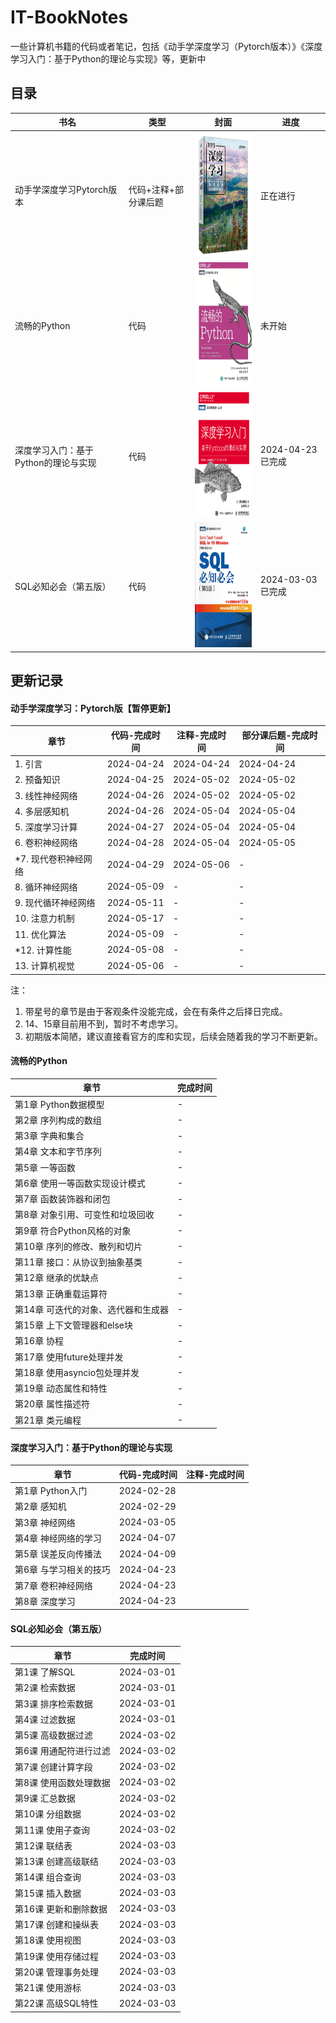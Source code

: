 # IT-BookNotes

一些计算机书籍的代码或者笔记，包括《动手学深度学习（Pytorch版本）》《深度学习入门：基于Python的理论与实现》等，更新中

## 目录

| 书名  |类型   | 封面                   | 进度                 |
| ----------|----- | --------- | --------- |
| 动手学深度学习Pytorch版本| 代码+注释+部分课后题|  <img width = '150' height ='200' src ="./assets/d2l.png"/>| 正在进行 |
| 流畅的Python | 代码 |  <img width = '150' height ='200' src ="./assets/fluent-python.jpg"/>| 未开始 |
| 深度学习入门：基于Python的理论与实现 | 代码 | <img width = '150' height ='200' src ="./assets/image-20240301085520701.png"/> | 2024-04-23 已完成 |
| SQL必知必会（第五版）  |  代码     | <img width = '150' height ='200' src ="./assets/image-20240301085448284.png"/> | 2024-03-03 已完成 |

## 更新记录

#### 动手学深度学习：Pytorch版【暂停更新】

| 章节  |  代码-完成时间  | 注释-完成时间 | 部分课后题-完成时间|
| ------ | ------- | ----- | ----- |
| 1. 引言   | 2024-04-24  | 2024-04-24 | 2024-04-24 |
| 2. 预备知识   | 2024-04-25  | 2024-05-02 | 2024-05-02 |
| 3. 线性神经网络   | 2024-04-26  | 2024-05-02 | 2024-05-02 |
| 4. 多层感知机   | 2024-04-26  | 2024-05-04 | 2024-05-04 |
| 5. 深度学习计算   | 2024-04-27  | 2024-05-04 | 2024-05-04 |
| 6. 卷积神经网络   | 2024-04-28  | 2024-05-04 | 2024-05-05 |
| *7. 现代卷积神经网络   |  2024-04-29  | 2024-05-06 | - |
| 8. 循环神经网络   | 2024-05-09 | - | - |
| 9. 现代循环神经网络   | 2024-05-11 | - | - |
| 10. 注意力机制   | 2024-05-17 | - | - |
| 11. 优化算法   | 2024-05-09 | - | - |
| *12. 计算性能   | 2024-05-08 | - | - |
| 13. 计算机视觉   | 2024-05-06 | - | - |

注：
1. 带星号的章节是由于客观条件没能完成，会在有条件之后择日完成。
2. 14、15章目前用不到，暂时不考虑学习。
3. 初期版本简陋，建议直接看官方的库和实现，后续会随着我的学习不断更新。

#### 流畅的Python

| 章节  |  完成时间  |
| ------ | ------- | 
|第1章 Python数据模型 | - |
|第2章 序列构成的数组 | - |
|第3章 字典和集合 | - |
|第4章 文本和字节序列 | - |
|第5章 一等函数 | - |
|第6章 使用一等函数实现设计模式 | - |
|第7章 函数装饰器和闭包 | - |
|第8章 对象引用、可变性和垃圾回收 | - |
|第9章 符合Python风格的对象 | - |
|第10章 序列的修改、散列和切片 | - |
|第11章 接口：从协议到抽象基类 | - |
|第12章 继承的优缺点 | - |
|第13章 正确重载运算符 | - |
|第14章 可迭代的对象、选代器和生成器 | - |
|第15章 上下文管理器和else块 | - |
|第16章 协程 | - |
|第17章 使用future处理并发 | - |
|第18章 使用asyncio包处理并发 | - |
|第19章 动态属性和特性 | - |
|第20章 属性描述符 | - |
|第21章 类元编程 | - |


#### 深度学习入门：基于Python的理论与实现


| 章节                   | 代码-完成时间   | 注释-完成时间 |
| ---------------------- | ---------- |---------- |
| 第1章 Python入门       | 2024-02-28 |  |
| 第2章 感知机           |  2024-02-29  |  |
| 第3章 神经网络         | 2024-03-05 |  |
| 第4章 神经网络的学习   | 2024-04-07 |  |
| 第5章 误差反向传播法   | 2024-04-09 |  |
| 第6章 与学习相关的技巧 | 2024-04-23 |  |
| 第7章 卷积神经网络     | 2024-04-23 |  |
| 第8章 深度学习         | 2024-04-23 |  |



#### SQL必知必会（第五版）

| 章节                   | 完成时间   |
| ---------------------- | ---------- |
| 第1课 了解SQL          | 2024-03-01 |
| 第2课 检索数据         | 2024-03-01 |
| 第3课 排序检索数据     | 2024-03-01 |
| 第4课 过滤数据         | 2024-03-01 |
| 第5课 高级数据过滤     | 2024-03-02 |
| 第6课 用通配符进行过滤 | 2024-03-02 |
| 第7课 创建计算字段     | 2024-03-02 |
| 第8课 使用函数处理数据 | 2024-03-02 |
| 第9课 汇总数据         | 2024-03-02 |
| 第10课 分组数据        | 2024-03-02 |
| 第11课 使用子查询      | 2024-03-02 |
| 第12课 联结表          | 2024-03-03 |
| 第13课 创建高级联结    | 2024-03-03 |
| 第14课 组合查询        | 2024-03-03 |
| 第15课 插入数据        | 2024-03-03 |
| 第16课 更新和删除数据  | 2024-03-03 |
| 第17课 创建和操纵表    | 2024-03-03 |
| 第18课 使用视图        | 2024-03-03 |
| 第19课 使用存储过程    | 2024-03-03 |
| 第20课 管理事务处理    | 2024-03-03 |
| 第21课 使用游标        | 2024-03-03 |
| 第22课 高级SQL特性     | 2024-03-03 |
